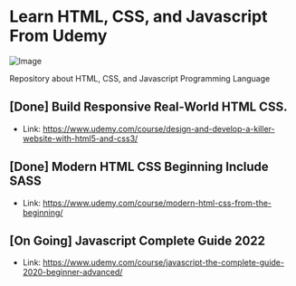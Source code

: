 # Learn HTML, CSS, and Javascript From Udemy

![Image](https://github.com/nuhptr/html-css-javascript-learn-udemy/assets/50306963/fcb17650-bb6e-4185-80d3-4567054fc774)

Repository about HTML, CSS, and Javascript Programming Language

## [Done] Build Responsive Real-World HTML CSS.
   - Link: https://www.udemy.com/course/design-and-develop-a-killer-website-with-html5-and-css3/
     
## [Done] Modern HTML CSS Beginning Include SASS 
   - Link: https://www.udemy.com/course/modern-html-css-from-the-beginning/
     
<!-- Video 149 -->
## [On Going] Javascript Complete Guide 2022
   - Link: https://www.udemy.com/course/javascript-the-complete-guide-2020-beginner-advanced/

